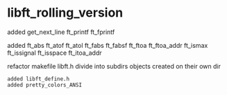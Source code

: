 # libft_rolling_version

added
	get_next_line
	ft_printf
	ft_fprintf

added
	ft_abs
	ft_atof
	ft_atol
	ft_fabs
	ft_fabsf
	ft_ftoa
	ft_ftoa_addr
	ft_ismax
	ft_issignal
	ft_isspace
	ft_itoa_addr
	
refactor
	makefile
	libft.h
	divide into subdirs
	objects created on their own dir
	
	added libft_define.h
	added pretty_colors_ANSI
	
	
